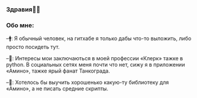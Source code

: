 ### Здравия👋🏻

### Обо мне:

–🚹: Я обычный человек, на гитхабе я только дабы что-то выложить, либо просто посидеть тут.

–🤔: Интересы мои заключаються в моей профессии «Клерк» тажке в python. В социальных сетях меня почти что нет, сижу я в приложении «Амино», тажке ярый фанат Танкограда.

–🧠: Хотелось бы выучить хорошенько какую-ту библиотеку для «Амино», а не писать средние скрипты.
